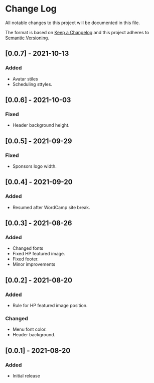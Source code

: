 # Change Log
All notable changes to this project will be documented in this file.

The format is based on [Keep a Changelog](http://keepachangelog.com/)
and this project adheres to [Semantic Versioning](http://semver.org/).

## [0.0.7] - 2021-10-13
### Added
 - Avatar stiles
 - Scheduling sttyles.

## [0.0.6] - 2021-10-03
### Fixed
 - Header background height.

## [0.0.5] - 2021-09-29
### Fixed
 - Sponsors logo width.

## [0.0.4] - 2021-09-20
### Added
 - Resumed after WordCamp site break. 

## [0.0.3] - 2021-08-26
### Added
 - Changed fonts
 - Fixed HP featured image.
 - Fixed footer.
 - Minor improvements

## [0.0.2] - 2021-08-20
### Added
 - Rule for HP featured image position.
 
### Changed
 - Menu font color.
 - Header background.

## [0.0.1] - 2021-08-20
### Added
 - Initial release

